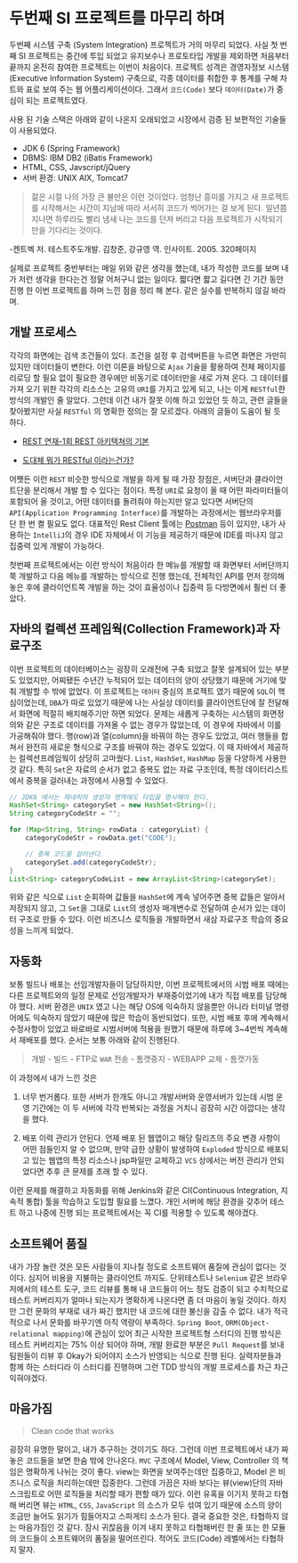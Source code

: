 두번째 SI 프로젝트를 마무리 하며
===

두번째 시스템 구축 (System Integration) 프로젝트가 거의 마무리 되었다. 사실 첫 번째 SI 프로젝트는 중간에 투입 되었고 유지보수나 프로토타입 개발을 제외하면 처음부터 끝까지 온전히 참여한 프로젝트는 이번이 처음이다. 프로젝트 성격은 경영자정보 시스템(Executive Information System) 구축으로, 각종 데이터를 취합한 후 통계를 구해 차트와 표로 보여 주는 웹 어플리케이션이다. 그래서 `코드(Code)` 보다 `데이터(Date)`가 중심이 되는 프로젝트였다.

사용 된 기술 스택은 아래와 같이 나온지 오래되었고 시장에서 검증 된 보편적인 기술들이 사용되었다.

- JDK 6 (Spring Framework)
- DBMS: IBM DB2 (iBatis Framework)
- HTML, CSS, Javscript/jQuery
- 서버 환경: UNIX AIX, Tomcat7


> 젊은 시절 나의 가장 큰 불만은 이런 것이었다. 엄청난 흥미를 가지고 새 프로젝트를 시작해서는 시간이 지남에 따라 서서히 코드가 썩어가는 걸 보게 된다. 일년쯤 지나면 하루라도 빨리 냄새 나는 코드를 던져 버리고 다음 프로젝트가 시작되기만을 기다리는 것이다.

-켄트벡 저. 테스트주도개발. 김창준, 강규영 역. 인사이트. 2005. 320페이지

실제로 프로젝트 중반부터는 매일 위와 같은 생각을 했는데, 내가 작성한 코드를 보며 내가 저런 생각을 한다는건 정말 어처구니 없는 일이다. 짧다면 짧고 길다면 긴 기간 동안 진행 한 이번 프로젝트를 하며 느낀 점을 정리 해 본다. 같은 실수를 반복하지 않길 바라며.


## 개발 프로세스

각각의 화면에는 검색 조건들이 있다. 조건을 설정 후 검색버튼을 누르면 화면은 가만히 있지만 데이터들이 변한다. 이런 이론을 바탕으로 `Ajax` 기술을 활용하여 전체 페이지를 리로딩 할 필요 없이 필요한 경우에만 비동기로 데이터만을 새로 가져 온다. 그 데이터를 가져 오기 위한 각각의 리소스는 고유의 `URI`를 가지고 있게 되고, 나는 이게 `RESTful`한 방식의 개발인 줄 알았다. 그런데 이건 내가 잘못 이해 하고 있었던 듯 하고, 관련 글들을 찾아봤지만 사실 `RESTful` 의 명확한 정의는 잘 모르겠다. 아래의 글들이 도움이 될 듯 하다.

- [REST 연재-1회 REST 아키텍쳐의 기본](http://bcho.tistory.com/321)

- [도대체 뭐가 RESTful 이라는건가?](http://www.chidoo.me/index.php/2016/06/03/what-is-restful/)

어쨋든 이런 `REST` 비슷한 방식으로 개발을 하게 될 때 가장 장점은, 서버단과 클라이언트단을 분리해서 개발 할 수 있다는 점이다. 특정 `URI`로 요청이 올 때 어떤 파라미터들이 포함되어 올 것이고, 어떤 데이터를 돌려줘야 하는지만 알고 있다면 서버단의 `API(Application Programming Interface)`를 개발하는 과정에서는 웹브라우저를 단 한 번 켤 필요도 없다. 대표적인 Rest Client 툴에는 [Postman](https://chrome.google.com/webstore/detail/postman/fhbjgbiflinjbdggehcddcbncdddomop) 등이 있지만, 내가 사용하는 `IntelliJ`의 경우 IDE 자체에서 이 기능을 제공하기 때문에 IDE를 떠나지 않고 집중력 있게 개발이 가능하다.

첫번째 프로젝트에서는 이런 방식이 처음이라 한 메뉴를 개발할 때 화면부터 서버단까지 쭉 개발하고 다음 메뉴를 개발하는  방식으로 진행 했는데, 전체적인 API를 먼저 정의해 놓은 후에 클라이언트쪽 개발을 하는 것이 효율성이나 집중력 등 다방면에서 훨씬 더 좋았다.

## 자바의 컬렉션 프레임웍(Collection Framework)과 자료구조

이번 프로젝트의 데이터베이스는 굉장히 오래전에 구축 되었고 잘못 설계되어 있는 부분도 있었지만, 어찌됐든 수년간 누적되어 있는 데이터의 양이 상당했기 때문에 거기에 맞춰 개발할 수 밖에 없었다. 이 프로젝트는 `데이터` 중심의 프로젝트 였기 때문에 `SQL`이 핵심이었는데, `DBA`가 따로 있었기 때문에 나는 사실상 데이터를 클라이언트단에 잘 전달해서 화면에 적절히 배치해주기만 하면 되었다. 문제는 새롭게 구축하는 시스템의 화면정의와 같은 구조로 데이터를 가져올 수 없는 경우가 많았는데, 이 경우에 자바에서 이를 가공해줘야 했다. 행(row)과 열(column)을 바꿔야 하는 경우도 있었고, 여러 행들을 합쳐서 완전히 새로운 형식으로 구조를 바꿔야 하는 경우도 있었다. 이 때 자바에서 제공하는 컬렉션프레임웍이 상당히 고마웠다. `List`, `HashSet`, `HashMap` 등을 다양하게 사용한 것 같다. 특히 `Set`은 자료의 순서가 없고 중복도 없는 자료 구조인데, 특정 데이터리스트에서 중복을 걸러내는 과정에서 사용할 수 있었다.

```java
// JDK6 에서는 제네릭의 생성자 영역에도 타입을 명시해야 한다.
HashSet<String> categorySet = new HashSet<String>();
String categoryCodeStr = "";

for (Map<String, String> rowData : categoryList) {
    categoryCodeStr = rowData.get("CODE");

    // 중복 코드를 걸러낸다.
    categorySet.add(categoryCodeStr);
}
List<String> categoryCodeList = new ArrayList<String>(categorySet);
```

위와 같은 식으로 `List` 순회하며 값들을 `HashSet`에 계속 넣어주면 중복 값들은 알아서 저장되지 않고, 그 `Set`을 그대로 `List`의 생성자 매개변수로 전달하여 순서가 있는 데이터 구조로 만들 수 있다. 이런 비즈니스 로직들을 개발하면서 새삼 자료구조 학습의 중요성을 느끼게 되었다.

## 자동화

보통 빌드나 배포는 선임개발자들이 담당하지만, 이번 프로젝트에서의 시범 배포 때에는 다른 프로젝트와의 일정 문제로 선임개발자가 부재중이었기에 내가 직접 배포를 담당해야 했다. 서버 환경은 `UNIX` 였고 나는 해당 OS에 익숙하지 않을뿐만 아니라 터미널 명령어에도 익숙하지 않았기 때문에 많은 학습이 동반되었다. 또한, 시범 배포 후에 계속해서 수정사항이 있었고 바로바로 시범서버에 적용을 원했기 때문에 하루에 3~4번씩 계속해서 재배포를 했다. 순서는 보통 아래와 같이 진행된다.

> 개발 - 빌드 - FTP로 `WAR` 전송 - 톰캣중지 - WEBAPP 교체 - 톰캣가동

이 과정에서 내가 느낀 것은

1. 너무 번거롭다. 또한 서버가 한개도 아니고 개발서버와 운영서버가 있는데 시범 운영 기간에는 이 두 서버에 각각 반복되는 과정을 거치니 굉장히 시간 아깝다는 생각을 했다.

2. 배포 이력 관리가 안된다. 언제 배포 된 웹앱이고 해당 릴리즈의 주요 변경 사항이 어떤 점들인지 알 수 없으며, 만약 급한 상황이 발생하여 `Exploded` 방식으로 배포되고 있는 웹앱의 특정 리소스나 jsp파일만 교체하고 `VCS` 상에서는 버전 관리가 안되었다면 추후 큰 문제를 초래 할 수 있다.

이런 문제를 해결하고 자동화를 위해 Jenkins와 같은 CI(Continuous Integration, 지속적 통합) 툴을 학습하고 도입할 필요를 느꼈다. 개인 서버에 해당 환경을 갖추어 테스트 하고 나중에 진행 되는 프로젝트에서는 꼭 CI를 적용할 수 있도록 해야겠다.

## 소프트웨어 품질

내가 가장 놀란 것은 모든 사람들이 지나칠 정도로 소프트웨어 품질에 관심이 없다는 것이다. 심지어 비용을 지불하는 클라이언트 까지도. 단위테스트나 `Selenium` 같은 브라우저에서의 테스트 도구, 코드 리뷰를 통해 내 코드들이 어느 정도 검증이 되고 수치적으로 테스트 커버리지가 얼마나 되는지가 명확하게 나온다면 좀 더 마음이 놓일 것이다. 하지만 그런 문화의 부재로 내가 짜긴 했지만 내 코드에 대한 불신을 감출 수 없다. 내가 적극적으로 나서 문화를 바꾸기엔 아직 역량이 부족하다. `Spring Boot`, `ORM(Object-relational mapping)`에 관심이 있어 최근 시작한 프로젝트형 스터디의 진행 방식은 테스트 커버리지는 75% 이상 되어야 하며, 개발 완료한 부분은 `Pull Request`를 보내 팀원들이 리뷰 후 Okay가 되어야지 소스가 반영되는 식으로 진행 된다. 실력자분들과 함께 하는 스터디라 이 스터디를 진행하며 그런 TDD 방식의 개발 프로세스를 차근 차근 익혀야겠다.

## 마음가짐

> Clean code that works

굉장히 유명한 말이고, 내가 추구하는 것이기도 하다. 그런데 이번 프로젝트에서 내가 짜 놓은 코드들을 보면 한숨 밖에 안나온다. `MVC` 구조에서 Model, View, Controller 의 책임은 명확하게 나뉘는 것이 좋다. view는 화면을 보여주는데만 집중하고, Model 은 비즈니스 로직을 처리하는데만 집중한다. 그런데 가끔은 자바 보다는 뷰(view)단의 자바스크립트로 어떤 로직들을 처리할 때가 편할 때가 있다. 이런 유혹을 이기지 못하고 타협해 버리면 뷰는 `HTML`, `CSS`, `JavaScript` 의 소스가 모두 섞여 있기 때문에 소스의 양이 조금만 늘어도 읽기가 힘들어지고 스파게티 소스가 된다. 결국 중요한 것은, 타협하지 않는 마음가짐인 것 같다. 잠시 귀찮음을 이겨 내지 못하고 타협해버린 한 줄 또는 한 모듈의 코드들이 소프트웨어의 품질을 떨어뜨린다. 적어도 코드(Code) 레벨에서는 타협하지 말자.
